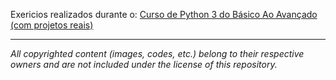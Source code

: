 Exericios realizados durante o: [Curso de Python 3 do Básico Ao Avançado (com projetos reais)](https://www.udemy.com/course/python-3-do-zero-ao-avancado/)
_________________________________________________
*All copyrighted content (images, codes, etc.) belong to their respective owners and are not included under the license of this repository.*
